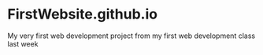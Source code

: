 # FirstWebsite.github.io
My very first web development project from my first web development class last week 
